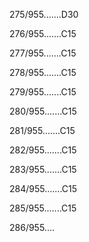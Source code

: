275/955.......D30 


276/955.......C15 


277/955.......C15 


278/955.......C15 


279/955.......C15 


280/955.......C15 


281/955.......C15 


282/955.......C15 


283/955.......C15 


284/955.......C15 


285/955.......C15 


286/955.... 

